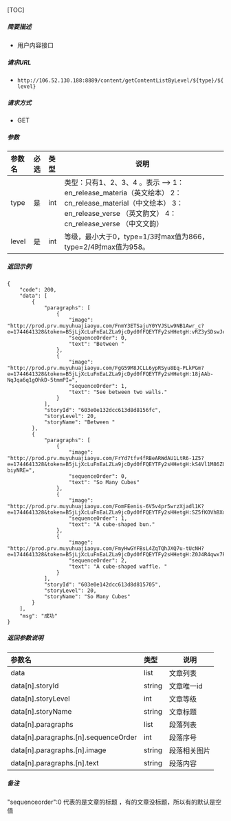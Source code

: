 

[TOC]
    
##### 简要描述

- 用户内容接口

##### 请求URL
- `http://106.52.130.188:8889/content/getContentListByLevel/${type}/${level}`
  
##### 请求方式
- GET

##### 参数

|参数名|必选|类型|说明|
|:----    |:---|:----- |-----   |
|type |是  |int |类型：只有1、2、3、4 。表示 ——>  1： en_release_materia（英文绘本） 2：cn_release_material（中文绘本） 3：en_release_verse （英文韵文） 4：cn_release_verse （中文文韵） |
|level |是  |int | 等级，最小大于0，type=1/3时max值为866，type=2/4时max值为958。   |

##### 返回示例

```
{
    "code": 200,
    "data": [
        {
            "paragraphs": [
                {
                    "image": "http://prod.prv.muyuhuajiaoyu.com/FnmY3ETSajuY0YVJSLw9NB1Awr_c?e=1744641328&token=B5jLjXcLuFnEaLZLa9jcDyd0fFQEYTFy2sHHetgH:vRZ3ySDswJe9Hq2LKZChbazemHM=",
                    "sequenceOrder": 0,
                    "text": "Between "
                },
                {
                    "image": "http://prod.prv.muyuhuajiaoyu.com/FgG59M8JCLL6ypRSyu8Eq-PLkPGm?e=1744641328&token=B5jLjXcLuFnEaLZLa9jcDyd0fFQEYTFy2sHHetgH:18jAAb-NqJqa6q1gOhkD-5tmmPI=",
                    "sequenceOrder": 1,
                    "text": "See between two walls."
                }
            ],
            "storyId": "603e0e132dcc613d8d8156fc",
            "storyLevel": 20,
            "storyName": "Between "
        },
        {
            "paragraphs": [
                {
                    "image": "http://prod.prv.muyuhuajiaoyu.com/FrYd7tfv4fRBeARWdAU1LtR6-1Z5?e=1744641328&token=B5jLjXcLuFnEaLZLa9jcDyd0fFQEYTFy2sHHetgH:kS4Vl1M86Z03A8n1BxvJ-biyNRE=",
                    "sequenceOrder": 0,
                    "text": "So Many Cubes"
                },
                {
                    "image": "http://prod.prv.muyuhuajiaoyu.com/FomFEenis-6V5v4pr5wrzXjadl1K?e=1744641328&token=B5jLjXcLuFnEaLZLa9jcDyd0fFQEYTFy2sHHetgH:SZ5fKOVhBXdHZXSj12EvgVoBhp4=",
                    "sequenceOrder": 1,
                    "text": "A cube-shaped bun."
                },
                {
                    "image": "http://prod.prv.muyuhuajiaoyu.com/FmyHwGYFBsL4ZqTQhJXQ7u-tUcNH?e=1744641328&token=B5jLjXcLuFnEaLZLa9jcDyd0fFQEYTFy2sHHetgH:Z0J4R4qwx7PIdfCILc_3HRUoZ9U=",
                    "sequenceOrder": 2,
                    "text": "A cube-shaped waffle. "
                }
            ],
            "storyId": "603e0e142dcc613d8d815705",
            "storyLevel": 20,
            "storyName": "So Many Cubes"
        }
    ],
    "msg": "成功"
}
```

##### 返回参数说明 

|参数名|类型|说明|
|:-----  |:-----|-----                           |
|data |list   |文章列表 |
|data[n].storyId |string   |文章唯一id |
|data[n].storyLevel |int   |文章等级 |
|data[n].storyName |string   |文章标题 |
|data[n].paragraphs |list   |段落列表 |
|data[n].paragraphs.[n].sequenceOrder |int   |段落序号 |
|data[n].paragraphs.[n].image |string   |段落相关图片 |
|data[n].paragraphs.[n].text |string   |段落内容 |


##### 备注
"sequenceorder":0 代表的是文章的标题 ，有的文章没标题，所以有的默认是空值


